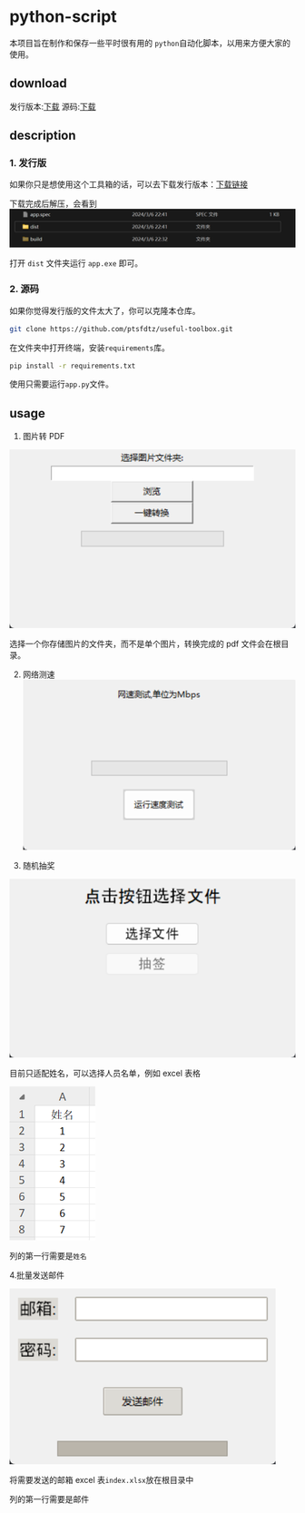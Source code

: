 # python-script

本项目旨在制作和保存一些平时很有用的 `python`自动化脚本，以用来方便大家的使用。

## download

发行版本:[下载](https://github.com/ptsfdtz/useful-toolbox/releases/download/0.1.0/Toolbox-0.1.0-x86_64-pc-windows.zip)
源码:[下载](https://github.com/ptsfdtz/useful-toolbox/archive/refs/tags/0.0.4.zip)

## description

### 1. 发行版

如果你只是想使用这个工具箱的话，可以去下载发行版本：[下载链接](https://github.com/ptsfdtz/useful-toolbox/archive/refs/tags/0.0.4.zip)

下载完成后解压，会看到![1709771126585](image/README/1709771126585.png)

打开 `dist` 文件夹运行 `app.exe` 即可。

### 2. 源码

如果你觉得发行版的文件太大了，你可以克隆本仓库。

```sh
git clone https://github.com/ptsfdtz/useful-toolbox.git
```

在文件夹中打开终端，安装`requirements`库。

```sh
pip install -r requirements.txt
```

使用只需要运行`app.py`文件。

## usage

1. 图片转 PDF

![1709771690762](image/README/1709771690762.png)

选择一个你存储图片的文件夹，而不是单个图片，转换完成的 pdf 文件会在根目录。

2. 网络测速
   ![1709771717467](image/README/1709771717467.png)

3. 随机抽奖

![1709772046310](image/README/1709772046310.png)

目前只适配姓名，可以选择人员名单，例如 excel 表格

![1709772269447](image/README/1709772269447.png)

列的第一行需要是`姓名`

4.批量发送邮件

![1709874425999](image/README/1709874425999.png)

将需要发送的邮箱 excel 表`index.xlsx`放在根目录中

列的第一行需要是邮件
